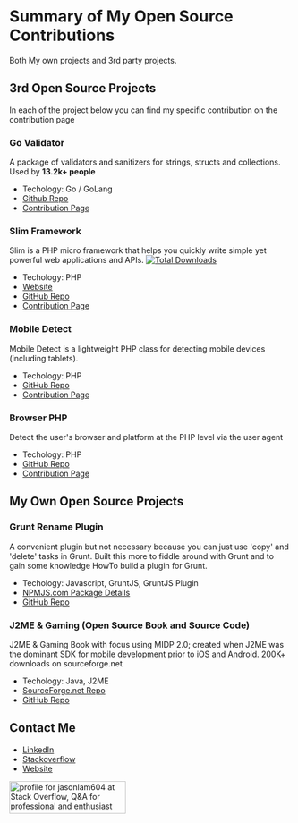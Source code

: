 # Summary of My Open Source Contributions
Both My own projects and 3rd party projects.


## 3rd Open Source Projects
In each of the project below you can find my specific contribution on the contribution page

### Go Validator
A package of validators and sanitizers for strings, structs and collections. Used by **13.2k+ people**
- Techology: Go / GoLang
- [Github Repo](https://github.com/asaskevich/govalidator)
- [Contribution Page](https://github.com/asaskevich/govalidator/graphs/contributors)

### Slim Framework
Slim is a PHP micro framework that helps you quickly write simple yet powerful web applications and APIs. [![Total Downloads](https://poser.pugx.org/slim/slim/downloads)](https://packagist.org/packages/slim/slim)
- Techology: PHP
- [Website](https://www.slimframework.com/)
- [GitHub Repo](https://github.com/slimphp/Slim)
- [Contribution Page](https://github.com/slimphp/Slim/graphs/contributors)

### Mobile Detect
Mobile Detect is a lightweight PHP class for detecting mobile devices (including tablets).
- Techology: PHP
- [GitHub Repo](https://github.com/serbanghita/Mobile-Detect)
- [Contribution Page](https://github.com/serbanghita/Mobile-Detect/graphs/contributors)

### Browser PHP
Detect the user's browser and platform at the PHP level via the user agent
- Techology: PHP
- [GitHub Repo](https://github.com/cbschuld/Browser.php)
- [Contribution Page](https://github.com/cbschuld/Browser.php/graphs/contributors)


## My Own Open Source Projects

### 

### Grunt Rename Plugin
A convenient plugin but not necessary because you can just use 'copy' and 'delete' tasks in Grunt. Built this more to fiddle around with Grunt and to gain some knowledge HowTo build a plugin for Grunt.
- Techology: Javascript, GruntJS, GruntJS Plugin
- [NPMJS.com Package Details](https://www.npmjs.com/package/grunt-rename-util)
- [GitHub Repo](https://github.com/jasonlam604/grunt-rename-util)

### J2ME & Gaming (Open Source Book and Source Code)
J2ME & Gaming Book with focus using MIDP 2.0; created when J2ME was the dominant SDK for mobile development prior to iOS and Android.  200K+ downloads on sourceforge.net
- Techology: Java, J2ME
- [SourceForge.net Repo](https://sourceforge.net/projects/j2megamingbook/)
- [GitHub Repo](https://github.com/jasonlam604/j2megamingbook)

## Contact Me
- [LinkedIn](https://www.linkedin.com/in/jasonlam604/)
- [Stackoverflow](https://stackoverflow.com/users/5348307/jasonlam604)
- [Website](https://jasonlam604.com/)

 <a href="https://stackoverflow.com/users/5348307/jasonlam604"><img src="https://stackoverflow.com/users/flair/5348307.png" width="208" height="58" alt="profile for jasonlam604 at Stack Overflow, Q&amp;A for professional and enthusiast programmers" title="profile for jasonlam604 at Stack Overflow, Q&amp;A for professional and enthusiast programmers"></a>
